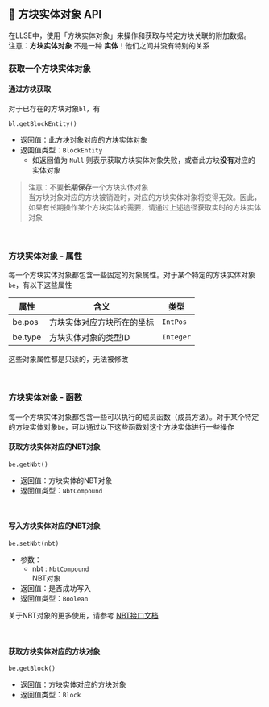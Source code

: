 ## 📮 方块实体对象 API

在LLSE中，使用「方块实体对象」来操作和获取与特定方块关联的附加数据。  
注意：**方块实体对象** 不是一种 **实体**！他们之间并没有特别的关系

### 获取一个方块实体对象

#### 通过方块获取


对于已存在的方块对象`bl`，有

`bl.getBlockEntity()` 

- 返回值：此方块对象对应的方块实体对象 
- 返回值类型：`BlockEntity`
  - 如返回值为 `Null` 则表示获取方块实体对象失败，或者此方块**没有**对应的实体对象

> 注意：不要**长期保存**一个方块实体对象  
> 当方块对象对应的方块被销毁时，对应的方块实体对象将变得无效。因此，如果有长期操作某个方块实体的需要，请通过上述途径获取实时的方块实体对象

<br>


### 方块实体对象 - 属性

每一个方块实体对象都包含一些固定的对象属性。对于某个特定的方块实体对象`be`，有以下这些属性

| 属性    | 含义                       | 类型      |
| ------- | -------------------------- | --------- |
| be.pos  | 方块实体对应方块所在的坐标 | `IntPos`  |
| be.type | 方块实体对象的类型ID       | `Integer` |

这些对象属性都是只读的，无法被修改

<br>

### 方块实体对象 - 函数

每一个方块实体对象都包含一些可以执行的成员函数（成员方法）。对于某个特定的方块实体对象`be`，可以通过以下这些函数对这个方块实体进行一些操作

#### 获取方块实体对应的NBT对象

`be.getNbt()`

- 返回值：方块实体的NBT对象
- 返回值类型：`NbtCompound`

<br>

#### 写入方块实体对应的NBT对象

`be.setNbt(nbt)`

- 参数：
  - nbt : `NbtCompound`  
    NBT对象
- 返回值：是否成功写入
- 返回值类型：`Boolean`

关于NBT对象的更多使用，请参考 [NBT接口文档](zh_CN/Development/NbtAPI/NBT.md)

<br>

#### 获取方块实体对应的方块对象

`be.getBlock()`

- 返回值：方块实体对应的方块对象
- 返回值类型：`Block`

<br>